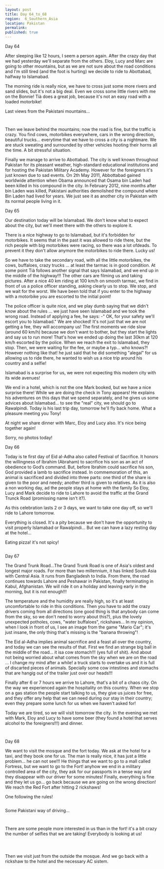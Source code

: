 ```yaml
---
layout: post
title: Day 64_to_68
region:  6_Southern_Asia
location: Pakistan
permalink: 
published: true
---
```


Day 64

After sleeping like 12 hours, I seem a person again. After the crazy day that we had yesterday we'll separate from the others. Eloy, Lucy and Marc are going to other mountains, but as we are not sure about the road conditions and I'm still tired (and the foot is hurting) we decide to ride to Abottabad, halfway to Islamabad.

The morning ride is really nice, we have to cross just some more rivers and sand slides, but it's not a big deal. Even we cross some little rivers with me on the Bonnie! Tià does a great job, because it's not an easy road with a loaded motorbike!

Last views from the Pakistani mountains...

<p><a
href="https://lh3.googleusercontent.com/6nDQLDjOjN27vbhUj3SYpXGMUJK6kkivUgWAlpzyVmkqe3qC4-2Hxq_ouMKoQlGcqTgwtnzV0i5hCr0wkUff7gQfNRRj-stk8h-5K2wq0QF-Xd1vYEbZ5aztFWjU_fubgVvOGWHrbHnhmvTDpGD109K0-qNtpBNXfd2dLZuW3HCBBvDx0Oy3-LunFhdgvA7y7DZUEJkPOcQiVVmJexSh3qoBMoh_HQBkuK9quf_wR_IxXTT80NfK8LGpoe66ylwtNJ_iacVBSb-EKWDzlpF9QbbQeaxrUhEW5GSSRsTQjqX442XyLB2XjpSA-QNdEwBnBfd78zGjAHiX6xS6DCeeOFCsFJoT3oZC5FRW57WVpUJDq4ubu3riDUrV78vEL_86lY1sDkuI83QUoQHXGOf-eAqQtg6SBIMJhU7SPI8i3AD3W7ZvBBXcDJsgaiydYt25orYkA4Rx0r11f8V79DTgPbm8gy8D6YH8T9S7A1NlDv44MiVGZndBPnVvC5LzsJWgt7VulXlF-tEKJR7WgH14NkD16e1kLzRwzQx3d_LF9fnP2e78mfYKRNddLsXBpQqTIqcQIeMkI3R2TtOwZwAW9SwA8RCjtDZdknfAMlIgYYtwanjjF4S8YVHhWdc7kkX3ijKkEvp6Sy8ETjP5RI9Ld8gfyNIfudlBdGoCFK5aoitAmgrtYPcKekL-tg=w1044-h783-no"><img 
src="https://lh3.googleusercontent.com/6nDQLDjOjN27vbhUj3SYpXGMUJK6kkivUgWAlpzyVmkqe3qC4-2Hxq_ouMKoQlGcqTgwtnzV0i5hCr0wkUff7gQfNRRj-stk8h-5K2wq0QF-Xd1vYEbZ5aztFWjU_fubgVvOGWHrbHnhmvTDpGD109K0-qNtpBNXfd2dLZuW3HCBBvDx0Oy3-LunFhdgvA7y7DZUEJkPOcQiVVmJexSh3qoBMoh_HQBkuK9quf_wR_IxXTT80NfK8LGpoe66ylwtNJ_iacVBSb-EKWDzlpF9QbbQeaxrUhEW5GSSRsTQjqX442XyLB2XjpSA-QNdEwBnBfd78zGjAHiX6xS6DCeeOFCsFJoT3oZC5FRW57WVpUJDq4ubu3riDUrV78vEL_86lY1sDkuI83QUoQHXGOf-eAqQtg6SBIMJhU7SPI8i3AD3W7ZvBBXcDJsgaiydYt25orYkA4Rx0r11f8V79DTgPbm8gy8D6YH8T9S7A1NlDv44MiVGZndBPnVvC5LzsJWgt7VulXlF-tEKJR7WgH14NkD16e1kLzRwzQx3d_LF9fnP2e78mfYKRNddLsXBpQqTIqcQIeMkI3R2TtOwZwAW9SwA8RCjtDZdknfAMlIgYYtwanjjF4S8YVHhWdc7kkX3ijKkEvp6Sy8ETjP5RI9Ld8gfyNIfudlBdGoCFK5aoitAmgrtYPcKekL-tg=w1044-h783-no" class="oversize" alt=""></a></p>

<p><a
href="https://lh3.googleusercontent.com/b15cYrTQ4Xm0FgOPOQZr4fNOUqSiQpd752_3kVy2s485A6_OIA93oGtIqQjose5ZiDS2mTFO3aA4IrtgMi6EOwMqL8w47W--7zI6jYKo4xmrNokM9OY4AjtMZ96OVai0C-nrDP8Fy83zyujZy_QgdIeMuPoswLq03XrXY_qrznc8JVM6gkgagdmEONpXigjD47kCjWnvCG-kEJA4a9BN4qJJP4GMJlAT4TddPU45UITRuaIf3TNqjjTW4-SxC9qv_vw8Kda25pBNeZoO9Grvpr7X_VeZA8UOogJ41uwWaKWfQqPxB4KtLzgJJ139yWvjv_bBYowCwlIxVKpGfPGshMzSzLWL9lM-0C7HIdz_rIJN4f2auiXf_nUpiJ_0hUbAGQuRUXo7Y7yoYqwBRHLn1nGJQK3gOuSnEgwrPdlHi7pw4KHAdQt5ioM3bdLXPSioXxqD4ENaWgIsk1e33MBLV2n0TIySGo1q_F1Vkj0K1D1HbH8fwc5cwnTUIjkZLFDT2rDXZT7BMQBxL_aXf4iN8_xDhKS7cZgbP2wROO7sAAN5aqg0EtTDKGJjx0m3uJ7PlQSe2MrjfCyHvjO6ZrzGSEciYFbGCDdW0pMUqANZTjbyaXVL0lVp6Re33rla1Ir_io5N0sMZYBWc5HDtW9N8BBBTbeSY6_aNEEIxikdW-jArBkejbWaMk6UyCA=w835-h626-no"><img 
src="https://lh3.googleusercontent.com/b15cYrTQ4Xm0FgOPOQZr4fNOUqSiQpd752_3kVy2s485A6_OIA93oGtIqQjose5ZiDS2mTFO3aA4IrtgMi6EOwMqL8w47W--7zI6jYKo4xmrNokM9OY4AjtMZ96OVai0C-nrDP8Fy83zyujZy_QgdIeMuPoswLq03XrXY_qrznc8JVM6gkgagdmEONpXigjD47kCjWnvCG-kEJA4a9BN4qJJP4GMJlAT4TddPU45UITRuaIf3TNqjjTW4-SxC9qv_vw8Kda25pBNeZoO9Grvpr7X_VeZA8UOogJ41uwWaKWfQqPxB4KtLzgJJ139yWvjv_bBYowCwlIxVKpGfPGshMzSzLWL9lM-0C7HIdz_rIJN4f2auiXf_nUpiJ_0hUbAGQuRUXo7Y7yoYqwBRHLn1nGJQK3gOuSnEgwrPdlHi7pw4KHAdQt5ioM3bdLXPSioXxqD4ENaWgIsk1e33MBLV2n0TIySGo1q_F1Vkj0K1D1HbH8fwc5cwnTUIjkZLFDT2rDXZT7BMQBxL_aXf4iN8_xDhKS7cZgbP2wROO7sAAN5aqg0EtTDKGJjx0m3uJ7PlQSe2MrjfCyHvjO6ZrzGSEciYFbGCDdW0pMUqANZTjbyaXVL0lVp6Re33rla1Ir_io5N0sMZYBWc5HDtW9N8BBBTbeSY6_aNEEIxikdW-jArBkejbWaMk6UyCA=w835-h626-no" class="oversize" alt=""></a></p>

Then we leave behind the mountains; now the road is fine, but the traffic is crazy. You find cows, motorbikes everywhere, cars in the wrong direction, beautiful trucks... everytime that we have to cross a city is a nightmare. We are stuck sweating and surrounded by other vehicles hooting their horns all the time. A bit stressful situation.

Finally we manage to arrive to Abottabad. The city is well known throughout Pakistan for its pleasant weather, high-standard educational institutions and for hosting the Pakistan Military Academy. However for the foreigners it's just known due to sad events. On 2th May 2011, Abbottabad gained worldwide attention when Obama announced that Osama bin Laden had been killed in his compound in the city. In February 2012, nine months after bin Laden was killed, Pakistani authorities demolished the compound where Bin Laden had lived for years. We just see it as another city in Pakistan with its normal people living in it.

Day 65

Our destination today will be Islamabad. We don't know what to expect about the city, but we'll meet there with the others to explore it.

There is a nice highway to go to Islamabad, but it's forbidden for motorbikes. It seems that in the past it was allowed to ride there, but the rich people with big motorbikes were racing, so there was a lot ofdeads. To prevent it they don't allow anymore the motorbikes to ride there. Lucky us!

So we have to take the secondary road, with all the little motorbikes, the cows, buffaloes, crazy trucks ... at least the tarmac is in good condition. At some point Tià follows another signal that says Islamabad, and we end up in the middle of the highway!!! The other cars are filming us and taking pictures. After a nice 40 km riding at 100 km/h on smooth tarmac, we find in front of us a police officer standing, asking clearly us to stop. We stop, and we wait for the worst. We have been told that if you enter to the highway with a motorbike you are escorted to the initial point!

The police officer is quite nice, and we play dumb saying that we didn't know about the rules ... we just have seen Islamabad and we took the wrong road. Instead of applying a fee, he says: -" OK, for your safety we'll escort you to Islamabad." We are shocked! It's not just that we are not getting a fee, they will accompany us! The first moments we ride slow (around 60 km/h) because we don't want to bother, but they start the lights and say us to run more! That's how we ended up doing the last 30km at 120 km/h escorted by the police. When we reach the exit to Islamabad, they stop. Then, we were waiting for the fee, or maybe a typ... who knows?! However nothing like that! he just said that he did something "alegal" for us allowing us to ride there, he wanted to wish us a nice trip around his country and a selfie!

Islamabad is a surprise for us, we were not expecting this modern city with its wide avenues!

We end in a hotel, which is not the one Mark booked, but we have a nice surprise there! While we are doing the check in Tony appears! He explains his adventures on this days that we spend separately, and he gives us some advices about Islamabad... to see the "real" city, we should go to Rawalpindi. Today is his last trip day, tomorrow he'll fly back home. What a pleasure meeting you Tony!

At night we share dinner with Marc, Eloy and Lucy also. It's nice being together again!

Sorry, no photos today!

Day 66

Today is te first day of Eid al-Adha also called Festival of Sacrifice. It honors the willingness of Ibrahim (Abraham) to sacrifice his son as an act of obedience to God’s command. But, before Ibrahim could sacrifice his son, God provided a lamb to sacrifice instead. In commemoration of this, an animal is sacrificed and divided into three parts: one third of the share is given to the poor and needy; another third is given to relatives. As it is also a non working day, ad the people stays at home with the family So Eloy, Lucy and Mark decide to ride to Lahore to avoid the traffic at the Grand Trunck Road (promissing name isn't it?). 

As this celebration lasts 2 or 3 days, we want to take one day off, so we'll ride to Lahore tomorrow. 

Everything is closed. It's a pity because we don't have the opportunity to visit properly Islamabad or Rawalpindi... But we can have a lazy resting day at the hotel...

Eating pizza! it's not spicy!

<p><a
href="https://lh3.googleusercontent.com/QMVTkINiCKh0S4wd5KsAekl7a1gQaEt_9KojdDkOOZQsY3q9ExHtSapzvkPqwADk58H4dgTLYjf_4LAAG_vUvWY4KnXm0pXmY3BuGQ8ssPBVl92W2-na9v1DmETfcrwiZrCXJNJKTV6kDDnmrD8bQy-x90PzgiRWuxmH4hAfFLkbipPDtIOYWtzahr7FaGqVt2OlSefA705RlXfKOVLwS5Za4dWaGL4rLgouodHIQEZOq-pGC1DklmUay5To2kQ5YFbAZOQxV5nuVFsV0Ln1_nrIe7t9s5Cl2kiME4gCLA-MJCMKXtxcNhez7S3HSsz9AqlNPNDp8ep8Q7dFO-MTkSq7ABGBF63BN_3wCL5R3rOlzHgQnxfrhUD7Om2-hULnpSZB1hMscoiOpYRTVEvHnIFZI1tzGfFirwOM3L6b4eVBNBgxR6cgxeUJzP7P3JdOxQmtonLXp0NKVvE-fQI0cIpnKRkax0CEPJehZoDJTz3g7RxmPkADYnqi0l7AzSzXsk2mN8bxEFzyLDDBe-WgjRyh5UO_rYehwIfQ_VQ0PxCbkFn9-_z91Z2Z563tSE7acAHpFyE4husMjARQw3fzp7jI6WqFnEbkvGJEW2dF1vOimCtnQqG-o00bCQv5cSvOKR-bQc2b7o0OH6L7M8MBEthZT8Mp7bPtCLjP7op2C4HUKrsa0Tx3ubAVYw=w835-h626-no"><img 
src="https://lh3.googleusercontent.com/QMVTkINiCKh0S4wd5KsAekl7a1gQaEt_9KojdDkOOZQsY3q9ExHtSapzvkPqwADk58H4dgTLYjf_4LAAG_vUvWY4KnXm0pXmY3BuGQ8ssPBVl92W2-na9v1DmETfcrwiZrCXJNJKTV6kDDnmrD8bQy-x90PzgiRWuxmH4hAfFLkbipPDtIOYWtzahr7FaGqVt2OlSefA705RlXfKOVLwS5Za4dWaGL4rLgouodHIQEZOq-pGC1DklmUay5To2kQ5YFbAZOQxV5nuVFsV0Ln1_nrIe7t9s5Cl2kiME4gCLA-MJCMKXtxcNhez7S3HSsz9AqlNPNDp8ep8Q7dFO-MTkSq7ABGBF63BN_3wCL5R3rOlzHgQnxfrhUD7Om2-hULnpSZB1hMscoiOpYRTVEvHnIFZI1tzGfFirwOM3L6b4eVBNBgxR6cgxeUJzP7P3JdOxQmtonLXp0NKVvE-fQI0cIpnKRkax0CEPJehZoDJTz3g7RxmPkADYnqi0l7AzSzXsk2mN8bxEFzyLDDBe-WgjRyh5UO_rYehwIfQ_VQ0PxCbkFn9-_z91Z2Z563tSE7acAHpFyE4husMjARQw3fzp7jI6WqFnEbkvGJEW2dF1vOimCtnQqG-o00bCQv5cSvOKR-bQc2b7o0OH6L7M8MBEthZT8Mp7bPtCLjP7op2C4HUKrsa0Tx3ubAVYw=w835-h626-no" class="oversize" alt=""></a></p>

Day 67

The Grand Trunk Road...The Grand Trunk Road is one of Asia's oldest and longest major roads. For more than two millennium, it has linked South Asia with Central Asia. It runs from Bangladesh to India. From there, the road continues towards Lahore and Peshawar in Pakistan, finally terminating in Kabul, Afghanistan. We will ride it on a holiday and leaving early in the morning, but it is not enough!!!

The temperature and the humidity are really high, so it's at least uncomfortable to ride in this conditions. Then you have to add the crazy drivers coming from all directions (one good thing is that anybody can come from the sky, so we don't need to worry about this?), plus the lovely unexpected potholes, cows, "water buffaloes", rickshaws... In my opinion, when I look in front of us, I see an image from the game "Mario Car"; it's just insane, the only thing that's missing is the "banana throwing"!

The Eid al-Adha implies animal sacrrifice and a feast all over the country, and today we can see the results of that. First we find an strange big ball in the middle of the road... it isa cow stomach!!! (yes full of shit). And about not being worried about what comes from the sky when we are on the road ... I change my mind after a while! a truck starts to overtake us and it is full of discarted pieces of animals. Specially some cow intestines and stomachs that are hangig out of the trailer just over our heads!!!

Finally after 6 or 7 hours we arrive to Lahore, that's a bit of a chaos city. On the way we experienced again the hospitality on this country. When we stop on a gas station the people start talking to us, they give us juices for free, and they offer any help that we can need during our stay in their country; even they prepare some lunch for us when we haven't asked for!

Today we are tired, so we will visit tomorrow the city. In the evening we met with Mark, Eloy and Lucy to have some beer (they found a hotel that serves alcohol to the foreigners!!!) and dinner.

<p><a
href="https://lh3.googleusercontent.com/n0SRx2Oq1o4TLpQBFHupB32EWHoXJasnMWIcfKe_zKn3PyTPeo0ntYgMmZueAxJqQuqfj1pRsL4ScaVITaLI2Ghs6dF9f5ScCZTiICw2kn89n8cTGad4Ul5q56LqelirWuJaNLf8FVJwzOFvLGdZhI_Tv7w6Ta7YKsfBzlMsQTGXN-ZmspV5KHJu78vHX4lgXnDdOZCx0iolDfq3OqZNF2ncWS6yvubf_RDoEzb7LOml5Z7ykqRnnx5OaytgnqTP-lDHCTZ-6DqiZjrGHngOsL3cTqddQguaC3xY36LhYqi3U0aEswbavAtkKxrSAsh2Dab3sETHFAkR0IHLu80Ot9yUw_ylLI_ebtPdCpqcKmQpid3F_rYr4Jm6T5YEjdEUprEBini58mqwuYQl8QEiBa1NCOcUuuV9yGO_aRHm3CuqTsLpR0D9UVaO9K0X5hTmQfn3Nl7Gns9wxwCMXxaDrLW0c3660fTyBnoFkZQTr9I5-1QfGM1TTd6mA32FX6C8C2b1MqG-GXJOZonmFbM25K-ofqbzoB3Xyum8T3Ppuf8XoWBAPoqmb9WjcctcS1KTr6FKHIGljsqffKgyehJqKC5hnx3DW76vWzmB5y_2z5FYj627ykzyPdLcsrQxF_7WKdr7dglbaSYC3X1HYid4Gb-H8d-9SP-bLHHjPaCiqvPrqGcpCzFSGF7dsg=w588-h783-no"><img 
src="https://lh3.googleusercontent.com/n0SRx2Oq1o4TLpQBFHupB32EWHoXJasnMWIcfKe_zKn3PyTPeo0ntYgMmZueAxJqQuqfj1pRsL4ScaVITaLI2Ghs6dF9f5ScCZTiICw2kn89n8cTGad4Ul5q56LqelirWuJaNLf8FVJwzOFvLGdZhI_Tv7w6Ta7YKsfBzlMsQTGXN-ZmspV5KHJu78vHX4lgXnDdOZCx0iolDfq3OqZNF2ncWS6yvubf_RDoEzb7LOml5Z7ykqRnnx5OaytgnqTP-lDHCTZ-6DqiZjrGHngOsL3cTqddQguaC3xY36LhYqi3U0aEswbavAtkKxrSAsh2Dab3sETHFAkR0IHLu80Ot9yUw_ylLI_ebtPdCpqcKmQpid3F_rYr4Jm6T5YEjdEUprEBini58mqwuYQl8QEiBa1NCOcUuuV9yGO_aRHm3CuqTsLpR0D9UVaO9K0X5hTmQfn3Nl7Gns9wxwCMXxaDrLW0c3660fTyBnoFkZQTr9I5-1QfGM1TTd6mA32FX6C8C2b1MqG-GXJOZonmFbM25K-ofqbzoB3Xyum8T3Ppuf8XoWBAPoqmb9WjcctcS1KTr6FKHIGljsqffKgyehJqKC5hnx3DW76vWzmB5y_2z5FYj627ykzyPdLcsrQxF_7WKdr7dglbaSYC3X1HYid4Gb-H8d-9SP-bLHHjPaCiqvPrqGcpCzFSGF7dsg=w588-h783-no" class="oversize" alt=""></a></p>


<p><a
href="https://lh3.googleusercontent.com/n4j6eZtXpPxtf5ZHjtwpCNqY6EZrm_D94iTiXNbULZaSYVWkcv6spolDrcawrgZDRBU6JQtoZFK2V39Il9N6vCik9SvygoK_HWShLxe20qLqqualyUOVnoh7aV6JpCXzuDBA57xw0cg0ROGHpWdd5YFWm42vPc0g18zc-7kiL6TNEMhUmHMVCL0AolrOm9iwJt7uOtepFoprMtXD91rpSSoOI_FBPxqOYDgLqNtO3GE0Jl5wz-GGP2iuWR6_OLOocS_RJUv-C0BvbFQiaHULz8zCxT_VPUQkdgxky5Hu12WcKmt38RbhrQo_IljqVSjTUKNRkwttCy48ilJu7cWMdhuPG-Va99gpatGYL3AhNM7sX9yGTHDZuCCnIdUfpt-f65uXWNMvlFdTRBVBbcPTRVwD12mf_DWOgfUGAyAezjeBY2_4NEdatUJZItsChivlcqbmrwAbGDQCVzkMhI_qjnAkhYHXA_3TAGcSnud5M_ulc2NPHb0NeqXuvHBx3qYEs6ZVWV43Rha98jgHDfVL2Wu99Sjs4pNaFcDEJajFptAyJqYhAQTutEf_Ott29hmP1ScvUcLr7vnlaB8j_0x3zQjoRLRg9mMeRKyaXfyXCWr8N2X33lfpI7M0o4X_UlgRuaJn1JhL-h4x4JUOhrFs32GKIUXggExonAvGJDVk923v9Ag2QWy7m9jdRw=w588-h783-no"><img 
src="https://lh3.googleusercontent.com/n4j6eZtXpPxtf5ZHjtwpCNqY6EZrm_D94iTiXNbULZaSYVWkcv6spolDrcawrgZDRBU6JQtoZFK2V39Il9N6vCik9SvygoK_HWShLxe20qLqqualyUOVnoh7aV6JpCXzuDBA57xw0cg0ROGHpWdd5YFWm42vPc0g18zc-7kiL6TNEMhUmHMVCL0AolrOm9iwJt7uOtepFoprMtXD91rpSSoOI_FBPxqOYDgLqNtO3GE0Jl5wz-GGP2iuWR6_OLOocS_RJUv-C0BvbFQiaHULz8zCxT_VPUQkdgxky5Hu12WcKmt38RbhrQo_IljqVSjTUKNRkwttCy48ilJu7cWMdhuPG-Va99gpatGYL3AhNM7sX9yGTHDZuCCnIdUfpt-f65uXWNMvlFdTRBVBbcPTRVwD12mf_DWOgfUGAyAezjeBY2_4NEdatUJZItsChivlcqbmrwAbGDQCVzkMhI_qjnAkhYHXA_3TAGcSnud5M_ulc2NPHb0NeqXuvHBx3qYEs6ZVWV43Rha98jgHDfVL2Wu99Sjs4pNaFcDEJajFptAyJqYhAQTutEf_Ott29hmP1ScvUcLr7vnlaB8j_0x3zQjoRLRg9mMeRKyaXfyXCWr8N2X33lfpI7M0o4X_UlgRuaJn1JhL-h4x4JUOhrFs32GKIUXggExonAvGJDVk923v9Ag2QWy7m9jdRw=w588-h783-no" class="oversize" alt=""></a></p>

Day 68

We want to visit the mosque and the fort today. We ask at the hotel for a taxi, and they book one for us. The man is really nice, it has just a little problem... he can not see!!! He things that we want to go to a mall called Fortress, but we want to go to the Fort! anyhow we end in a military controlled area of the city, they ask for our passports in a tense way and they disappear with our driver for some minutes! Finally, everything is fine and they let us go... go back because we are going on the wrong direction! We reach the Red Fort after hitting 2 rickshaws!

One following the rules!

<p><a
href="https://lh3.googleusercontent.com/Blc8tej2d-3yO0e2nZYtYUGQzxaXaHSuN9M_soQOt0fk6bsxNla52wcD8osbA14s9sX_JQc_5RiddZfwKYolHNd_koNEGb0EZ9mUn-ts8lRLdmOmVCPokKTzC2EDYSZtKSmw-w8XC5bT1IEzodCQmBSEFj4ViVsX9RZPmZjdJ9djQzt3lz69scVffX-CzX8ilRl7kzt_RtQ1Xl7sODfUR5l_jOEAqeNygKz8bxs1Esp76S-KwtQTbyAA5R_Y8WdiVsIINTolkw6fCxo9GjtdZ_ZdD_iAPyAv_h8xwssnYLoHZJjIhkNwgIPkqktV8er-UMffJhEHgPtd2i5QTkR3cdxGt7022mSkJdqtRzq-2YnsKf8ZeoLYBEEiSGH54xD0WmrRISdedUWlp8BK5C1oyPecv5tQVkPxEIFh_LzQh5aEmczKMR2AxaaTdtds6b21x78CqS2cIBmX8LRZXlMKAQczlUZ0-2fUryBg3vIOfxE4h0E3G1Nv4iadqwSCuU7ssXQgS0dvVTxYkjflAITlRT7RKMnAqlxZbaBL-NvpUNb60gy9hMfXaXE4PIYkR-YhT-HhGVvJ4qYeilnWu1TY0YyBCyuxtpYFfjNdpe_PY1rz8ne24k4yqWdfAb16IPlrLf_Z-7XyMuhZZ_S9z9Do0XVfWUOpDQ9pZRT56CQ98p_UvunxzfMK5WkJ-w=w1044-h783-no"><img 
src="https://lh3.googleusercontent.com/Blc8tej2d-3yO0e2nZYtYUGQzxaXaHSuN9M_soQOt0fk6bsxNla52wcD8osbA14s9sX_JQc_5RiddZfwKYolHNd_koNEGb0EZ9mUn-ts8lRLdmOmVCPokKTzC2EDYSZtKSmw-w8XC5bT1IEzodCQmBSEFj4ViVsX9RZPmZjdJ9djQzt3lz69scVffX-CzX8ilRl7kzt_RtQ1Xl7sODfUR5l_jOEAqeNygKz8bxs1Esp76S-KwtQTbyAA5R_Y8WdiVsIINTolkw6fCxo9GjtdZ_ZdD_iAPyAv_h8xwssnYLoHZJjIhkNwgIPkqktV8er-UMffJhEHgPtd2i5QTkR3cdxGt7022mSkJdqtRzq-2YnsKf8ZeoLYBEEiSGH54xD0WmrRISdedUWlp8BK5C1oyPecv5tQVkPxEIFh_LzQh5aEmczKMR2AxaaTdtds6b21x78CqS2cIBmX8LRZXlMKAQczlUZ0-2fUryBg3vIOfxE4h0E3G1Nv4iadqwSCuU7ssXQgS0dvVTxYkjflAITlRT7RKMnAqlxZbaBL-NvpUNb60gy9hMfXaXE4PIYkR-YhT-HhGVvJ4qYeilnWu1TY0YyBCyuxtpYFfjNdpe_PY1rz8ne24k4yqWdfAb16IPlrLf_Z-7XyMuhZZ_S9z9Do0XVfWUOpDQ9pZRT56CQ98p_UvunxzfMK5WkJ-w=w1044-h783-no" class="oversize" alt=""></a></p>

Some Pakistani way of driving...

<p><a
href="https://lh3.googleusercontent.com/52dqg4zu6HNt7SSufYTJwijmy-1eKbeAYvb7WLtTBqS5VLi-7tsLcxWHgKdib5s2c1d-dcgunVGYZZN7rcTN_jUU8-Sg9s9S3OG_ZwJuguyZXGsoRwZP4WPYhQTFg3muG2ioDIQu5jwIi5t7K7f-gIroMGuSYqlE96CqLkjl-8JXzMnmcLu4LWFtPMnspX_gjZ1-T2jNw5AWg6C1JgDFpCCNqQtkwC2wHxGXsWcLYh7HqpXSRzCdGcbm4mJsLqNgeqNlg8Ah2_jivcVNoSTX7mc9RcL1xKvAS84UNOc5HLDTOXJgr3XnLieHM1FCVB54CuoWg9qRbAEnlXLZaACSLpfBee-etrgPphw4MwP3G8MHnbkSeD8YNiwgW4jtXq2uFZEmVkw4rvRxZeL7lGfIYQ3BKLginjXMw61ZSGDuPm716ptGC0rJmJ5XxBsdXGsFxApnhN_oRC1jh7BcdBCH68c5USgRbOm9f5VNhz3l3-Xm7rcdTjah3gZLrSbM_EMsxhE7vFTubktYVisPTm4wQ216_QnixPYllmCjehJt_oMiKNUBH3NMKNZjw3RX6KfbYQqnPCfQ9b478mXbshW4N0EoMnfZDcXlBuDT1yUkWBjmVD7_HzPUyibM8eMnvfs-7c3TGQu87pERo6QiA0-dDJUrQUtWF9J_wdUnxyHapFRWjC7lZdLUbstO2w=w1044-h783-no"><img 
src="https://lh3.googleusercontent.com/52dqg4zu6HNt7SSufYTJwijmy-1eKbeAYvb7WLtTBqS5VLi-7tsLcxWHgKdib5s2c1d-dcgunVGYZZN7rcTN_jUU8-Sg9s9S3OG_ZwJuguyZXGsoRwZP4WPYhQTFg3muG2ioDIQu5jwIi5t7K7f-gIroMGuSYqlE96CqLkjl-8JXzMnmcLu4LWFtPMnspX_gjZ1-T2jNw5AWg6C1JgDFpCCNqQtkwC2wHxGXsWcLYh7HqpXSRzCdGcbm4mJsLqNgeqNlg8Ah2_jivcVNoSTX7mc9RcL1xKvAS84UNOc5HLDTOXJgr3XnLieHM1FCVB54CuoWg9qRbAEnlXLZaACSLpfBee-etrgPphw4MwP3G8MHnbkSeD8YNiwgW4jtXq2uFZEmVkw4rvRxZeL7lGfIYQ3BKLginjXMw61ZSGDuPm716ptGC0rJmJ5XxBsdXGsFxApnhN_oRC1jh7BcdBCH68c5USgRbOm9f5VNhz3l3-Xm7rcdTjah3gZLrSbM_EMsxhE7vFTubktYVisPTm4wQ216_QnixPYllmCjehJt_oMiKNUBH3NMKNZjw3RX6KfbYQqnPCfQ9b478mXbshW4N0EoMnfZDcXlBuDT1yUkWBjmVD7_HzPUyibM8eMnvfs-7c3TGQu87pERo6QiA0-dDJUrQUtWF9J_wdUnxyHapFRWjC7lZdLUbstO2w=w1044-h783-no" class="oversize" alt=""></a></p>

<p><a
href="https://lh3.googleusercontent.com/Y91xGpEjBZOllULQCLYxbY__P375ilJXWb9YBMeIY0Pj5JsMeyHSlpIWlwM2T5l7MVULpZMwQijn30VDQBaixf3ghenhZellbON33qdVRhyzJRaF4OLqDmMenR4L5Ug7Sl0pr59DkWupPidvf3ugIXJEYYQJRy8Cu0R7FnW4mpdHnRJ5187BMNBRvUBRlSD3aLRBSjMo-v0YBaCo5zCkgVRLR4hZJHKezcaCEatty7o-ndVfvtw9nUHhl5xKfpAPS6TrGB2Nfv4FHUcAKyMNrSiAgRRBiwSqtbx8oCwVL23ylIZnSk0lKFJMaU60W8TesKkjzl5V9ktP3xRw5gmnSibFGrmLmCNm2phfWznTc00yDLYQ78QbSSRhwjO0r2dunvuJWslFA_B_-9aTGKYIs5SHcey7gJE3QBlbVk-fsey_V_Zf5SsSoH5SZm6fQrbNnM9aAJRT3D0uRRBp-3vJ3lfHafEuxUaqtKLFmpMzhP6SPm4FlTk0ws_ZYt9uzY0gjgv4WYm1CAFuy9OY8UqqL0Ciqe4ABFL21sgiZfteHShchmnYL71M7x8KyAYSa8R09mjud-5vxpC8xjzXWw9yZZQv42SNHqrYHoQj63V8YbvsZjE1AkKnyJmqR8HX4Rrsflsyc-TS7GBMmUzYHI-rlqs1uwCEWBg3DGpK5AZeB8mXc0XE1j6lGbFZPg=w1044-h783-no"><img 
src="https://lh3.googleusercontent.com/Y91xGpEjBZOllULQCLYxbY__P375ilJXWb9YBMeIY0Pj5JsMeyHSlpIWlwM2T5l7MVULpZMwQijn30VDQBaixf3ghenhZellbON33qdVRhyzJRaF4OLqDmMenR4L5Ug7Sl0pr59DkWupPidvf3ugIXJEYYQJRy8Cu0R7FnW4mpdHnRJ5187BMNBRvUBRlSD3aLRBSjMo-v0YBaCo5zCkgVRLR4hZJHKezcaCEatty7o-ndVfvtw9nUHhl5xKfpAPS6TrGB2Nfv4FHUcAKyMNrSiAgRRBiwSqtbx8oCwVL23ylIZnSk0lKFJMaU60W8TesKkjzl5V9ktP3xRw5gmnSibFGrmLmCNm2phfWznTc00yDLYQ78QbSSRhwjO0r2dunvuJWslFA_B_-9aTGKYIs5SHcey7gJE3QBlbVk-fsey_V_Zf5SsSoH5SZm6fQrbNnM9aAJRT3D0uRRBp-3vJ3lfHafEuxUaqtKLFmpMzhP6SPm4FlTk0ws_ZYt9uzY0gjgv4WYm1CAFuy9OY8UqqL0Ciqe4ABFL21sgiZfteHShchmnYL71M7x8KyAYSa8R09mjud-5vxpC8xjzXWw9yZZQv42SNHqrYHoQj63V8YbvsZjE1AkKnyJmqR8HX4Rrsflsyc-TS7GBMmUzYHI-rlqs1uwCEWBg3DGpK5AZeB8mXc0XE1j6lGbFZPg=w1044-h783-no" class="oversize" alt=""></a></p>

There are some people more interested in us than in the fort! it's a bit crazy the number of selfies that we are taking! Everybody is looking at us!

 <p><a
href="https://lh3.googleusercontent.com/SGDr3h_avqUmlU2ZYzwmQWpxIU0NbIQ6X9hgAJ1XHXf81zvWpAi81UejbpEZW-XAk96m9kTCV8i9BeZIxVU9OqBEOWMVllQDYSROGTD4z7msSugpjviXhIezAO36cnlhR7J_KfJS625Para6aJbXHoawAiVPrDeWxKhOgMzhKZoTvaZ0ehqvPMcbYMfUfW77fkLhu1TIEHIkgP_tybJqbeDSJf6m-z7fMeeRec42r-7-9DA0PqKpPNpvtz0UyRTpOApoqsssgS7yOj-fifIw_REL9KjYa87iR7A323Te8rzaHeeelNYPXBB9x39VwSpTh60TqOT_4FhzsEOMMcO3stigiB6l6AGEtCHxHqqkAZwj7UQAt-r7cnsy_ZvvJ8NISZu9jY02bsXTd7rkThZie7iLcpG6aBD-6kVIB622YTrvQopmrEaLnFrBGd2jhGexMBr7zqFRnZfk3KDEjlM8zYnT-chLSJjEBw6sBpD70FbvJDOSq3_eaVZfjvwnIyboUqEEHPOt71w3WsiUSmSrz1sZ5t95jrLIOKnXvWJZcQBlRbmkcr_j7u_tUEFLyqJhR7xjIgBCNrDJTvdKwbX7gXS5OsCt_ZULNy6hKfIrMJ6Ln34X5zHtHEbFAk_xzNEE_X-4ZrCIxEwBvz8ZTAdHUc6nsK4z1ZH17z6slcXgQM9_ybhUaUlGPNM1Dg=w1044-h783-no"><img 
src="https://lh3.googleusercontent.com/SGDr3h_avqUmlU2ZYzwmQWpxIU0NbIQ6X9hgAJ1XHXf81zvWpAi81UejbpEZW-XAk96m9kTCV8i9BeZIxVU9OqBEOWMVllQDYSROGTD4z7msSugpjviXhIezAO36cnlhR7J_KfJS625Para6aJbXHoawAiVPrDeWxKhOgMzhKZoTvaZ0ehqvPMcbYMfUfW77fkLhu1TIEHIkgP_tybJqbeDSJf6m-z7fMeeRec42r-7-9DA0PqKpPNpvtz0UyRTpOApoqsssgS7yOj-fifIw_REL9KjYa87iR7A323Te8rzaHeeelNYPXBB9x39VwSpTh60TqOT_4FhzsEOMMcO3stigiB6l6AGEtCHxHqqkAZwj7UQAt-r7cnsy_ZvvJ8NISZu9jY02bsXTd7rkThZie7iLcpG6aBD-6kVIB622YTrvQopmrEaLnFrBGd2jhGexMBr7zqFRnZfk3KDEjlM8zYnT-chLSJjEBw6sBpD70FbvJDOSq3_eaVZfjvwnIyboUqEEHPOt71w3WsiUSmSrz1sZ5t95jrLIOKnXvWJZcQBlRbmkcr_j7u_tUEFLyqJhR7xjIgBCNrDJTvdKwbX7gXS5OsCt_ZULNy6hKfIrMJ6Ln34X5zHtHEbFAk_xzNEE_X-4ZrCIxEwBvz8ZTAdHUc6nsK4z1ZH17z6slcXgQM9_ybhUaUlGPNM1Dg=w1044-h783-no" class="oversize" alt=""></a></p>

<p><a
href="https://lh3.googleusercontent.com/8CYJLJ5PXDwWTPc9lhW03qFL4hxvhdrA_jTIpRBKAMv_6z3wC8oro7xKC1QMnnSNr88QWVwCzmvDqCeg5aMOEzJEbBbwL0AmDlRE3Sw87u6qOwXAUFuFMNOi2HHyYLMttUBfiKl1d2v4EypF7OyXSZpDyXNvWTgKuGtVrvIVYXQhroDOviXBJRC1K7c1mv8iDQ7VE4CT_dwAnIaUWTGhM5r0vwIZV0reQDtFZWQkGZJlX1bzS3ZOrD75zQcqRMgsM_MnrezBWcgOE5LxIJv0uwbT8HNEilC3ljyKY0aP4IjXsSwC8k3H905B0PuCp0FJEmWpwCfHAiII3dwwKOz4iX9ZcKKwVGeSLHFSOi377uaxCxyH5Go1fZiulp5YSQOTRoQ-a3_A4FyTfq6PcfkKu-RtX-E7tVtBtiOdt3nx3zA2zNlQUziEzYQPLGlKgL8viuwyolIfM8lk-TQyRW7DeJciCsclpfrF3W9xaSsL3eaPsQOrkbsGznaEgw4tOMdiHVjPQruhp3Hyga5-VSEtPIKMuzzPoUNUZfqAKlGRnpz2ybwbmVX3EMS4k-zYl4tUs9QHV5Xm3XSDjSZbTIjbgh0sGmSRNdQDdJ_S3F71VSdWwi__wnCOVyTHDSWXKfkWiAfLoTvFHGJFTwxk6hZVTXktLaTykHGn4sbLu0LDvV4ydrfruLCXz8j3ww=w835-h626-no"><img 
src="https://lh3.googleusercontent.com/8CYJLJ5PXDwWTPc9lhW03qFL4hxvhdrA_jTIpRBKAMv_6z3wC8oro7xKC1QMnnSNr88QWVwCzmvDqCeg5aMOEzJEbBbwL0AmDlRE3Sw87u6qOwXAUFuFMNOi2HHyYLMttUBfiKl1d2v4EypF7OyXSZpDyXNvWTgKuGtVrvIVYXQhroDOviXBJRC1K7c1mv8iDQ7VE4CT_dwAnIaUWTGhM5r0vwIZV0reQDtFZWQkGZJlX1bzS3ZOrD75zQcqRMgsM_MnrezBWcgOE5LxIJv0uwbT8HNEilC3ljyKY0aP4IjXsSwC8k3H905B0PuCp0FJEmWpwCfHAiII3dwwKOz4iX9ZcKKwVGeSLHFSOi377uaxCxyH5Go1fZiulp5YSQOTRoQ-a3_A4FyTfq6PcfkKu-RtX-E7tVtBtiOdt3nx3zA2zNlQUziEzYQPLGlKgL8viuwyolIfM8lk-TQyRW7DeJciCsclpfrF3W9xaSsL3eaPsQOrkbsGznaEgw4tOMdiHVjPQruhp3Hyga5-VSEtPIKMuzzPoUNUZfqAKlGRnpz2ybwbmVX3EMS4k-zYl4tUs9QHV5Xm3XSDjSZbTIjbgh0sGmSRNdQDdJ_S3F71VSdWwi__wnCOVyTHDSWXKfkWiAfLoTvFHGJFTwxk6hZVTXktLaTykHGn4sbLu0LDvV4ydrfruLCXz8j3ww=w835-h626-no" class="oversize" alt=""></a></p>

<p><a
href="https://lh3.googleusercontent.com/z7lxxvwjIHT43SJuYUQ4onTQA2-ymxymMuPXi5qVHpUm8S8sjQOKbfUZBM09cLkx4hxIvnx6S_OtNddPUWky75mUKA_I8lkANUQB4-rI1jZNF8omWELJ7--b0QjeR836eQS5_os3uQMr5LE2s5-Hb2LZeb-xolYvxgp7mMd80SclywcwdehZXJRt1Xp2P39IThSeXwbWprLG-66fNFF7cVoXHXHuQbXE6CmcX0WFKqG-bzS7cFzgQrBSu5_GWOsAxsyM35gNpotiDz3YA7eY-VAJR3PLoQLj4pgRQ1_6KB1GXZsV6bMd589Lu5PTwxMnZO5bfH4W7R4dm68VaZwQoQHa0MmX1ZZAjNIR6ZmcWk5SqMAFXgi9oKIOTg9FtKQWTbhSME7Ol0l0arNJCQZIgvFwnqQAi1YaOabgdD4kHCEuJDRTHEbRCtXgalI--lj3oZhwopMsF1z77lMRMqZj9wzsZ7NNcBQFtHIeRft-TB52Jc5B1_evrtx40m3l7h_0XrB_agoldJriNYRx_pQWiEy-sO68UTsr5Nd9YqbMcAiu-q6faOd-NC6ln09MOsxKVIdFr0Msn6Q1bRzSAJpsKngaP4uBkTODS-UoOcdqvH0B83uX_YGh9uZwV9FD0fwjbDBSo_kSB-x476MqWlBytHAZWLeDHihhHWxH0lHutsvirDssj-dVYwKT6g=w1044-h783-no"><img 
src="https://lh3.googleusercontent.com/z7lxxvwjIHT43SJuYUQ4onTQA2-ymxymMuPXi5qVHpUm8S8sjQOKbfUZBM09cLkx4hxIvnx6S_OtNddPUWky75mUKA_I8lkANUQB4-rI1jZNF8omWELJ7--b0QjeR836eQS5_os3uQMr5LE2s5-Hb2LZeb-xolYvxgp7mMd80SclywcwdehZXJRt1Xp2P39IThSeXwbWprLG-66fNFF7cVoXHXHuQbXE6CmcX0WFKqG-bzS7cFzgQrBSu5_GWOsAxsyM35gNpotiDz3YA7eY-VAJR3PLoQLj4pgRQ1_6KB1GXZsV6bMd589Lu5PTwxMnZO5bfH4W7R4dm68VaZwQoQHa0MmX1ZZAjNIR6ZmcWk5SqMAFXgi9oKIOTg9FtKQWTbhSME7Ol0l0arNJCQZIgvFwnqQAi1YaOabgdD4kHCEuJDRTHEbRCtXgalI--lj3oZhwopMsF1z77lMRMqZj9wzsZ7NNcBQFtHIeRft-TB52Jc5B1_evrtx40m3l7h_0XrB_agoldJriNYRx_pQWiEy-sO68UTsr5Nd9YqbMcAiu-q6faOd-NC6ln09MOsxKVIdFr0Msn6Q1bRzSAJpsKngaP4uBkTODS-UoOcdqvH0B83uX_YGh9uZwV9FD0fwjbDBSo_kSB-x476MqWlBytHAZWLeDHihhHWxH0lHutsvirDssj-dVYwKT6g=w1044-h783-no" class="oversize" alt=""></a></p>

Then we visit just from the outside the mosque. And we go back with a rickshaw to the hotel and the necessary AC sistem.

<p><a
href="https://lh3.googleusercontent.com/Be9tTH6V4ib-0MZVImUl5FAdQVjA9GZbER_BK-TnLLdgpoZstICqSNmgVE3UCkumrdHIiIVH117Bo_BU3S_p9za5qXVrW_jgP8eYLZmHvEplC4xWUCC887bHE2GoEAVplYq7smRuMd9PNB5VHmvecRfszRC1Pyo3hluMetjX2hcVQw0KfMIFUVVodOFwt23RFraWae0Y572i9TvlBtZggy_q2X0PKJEK8AD8NABxVwMyq8wyCSM8TjNfVc47eiHbE7gOPNvXhTD19MBA-1x4HrNo8ItsaOcOOfshqVk6A9-mmxzMLoYCX-jOlIC30fsdKuX0BNa8oRdU4pAMZk3pAhuRxDR7QLv_gvTlHQuoqMPgPQq1-45LKq7t_Tjb4fLVFsCUm_vNG3oAgfLRJdkK-uKDlpUsJQFcq5DPQjqCM0jZA_rklZMt81TxakmlTnOH7CgDP9EexEGxWbjlICL8RTqalnlysk13KniEglDppK_1nBFDflIVtHIQYdpvr-Da0otVxPBDS1Oh1MjqUdaVPnryR_y6pT1qkr40zu-0DB5riqAIjU82n0CXyiP-BMmxx08cZP2XMp11WX68IQRv1kawVU-Ewum0O7jA3Jka5CIYzPZ2jHJ_H_G6w6lzJCP2lZYJOvVnNeDAxXm2w5vQEzGocn7rA_q-hXFpav3ydluj6QTUPt6cGjfEBA=w835-h626-no"><img 
src="https://lh3.googleusercontent.com/Be9tTH6V4ib-0MZVImUl5FAdQVjA9GZbER_BK-TnLLdgpoZstICqSNmgVE3UCkumrdHIiIVH117Bo_BU3S_p9za5qXVrW_jgP8eYLZmHvEplC4xWUCC887bHE2GoEAVplYq7smRuMd9PNB5VHmvecRfszRC1Pyo3hluMetjX2hcVQw0KfMIFUVVodOFwt23RFraWae0Y572i9TvlBtZggy_q2X0PKJEK8AD8NABxVwMyq8wyCSM8TjNfVc47eiHbE7gOPNvXhTD19MBA-1x4HrNo8ItsaOcOOfshqVk6A9-mmxzMLoYCX-jOlIC30fsdKuX0BNa8oRdU4pAMZk3pAhuRxDR7QLv_gvTlHQuoqMPgPQq1-45LKq7t_Tjb4fLVFsCUm_vNG3oAgfLRJdkK-uKDlpUsJQFcq5DPQjqCM0jZA_rklZMt81TxakmlTnOH7CgDP9EexEGxWbjlICL8RTqalnlysk13KniEglDppK_1nBFDflIVtHIQYdpvr-Da0otVxPBDS1Oh1MjqUdaVPnryR_y6pT1qkr40zu-0DB5riqAIjU82n0CXyiP-BMmxx08cZP2XMp11WX68IQRv1kawVU-Ewum0O7jA3Jka5CIYzPZ2jHJ_H_G6w6lzJCP2lZYJOvVnNeDAxXm2w5vQEzGocn7rA_q-hXFpav3ydluj6QTUPt6cGjfEBA=w835-h626-no" class="oversize" alt=""></a></p>

<p><a
href="https://lh3.googleusercontent.com/iC-bOPvHc9-VN63NjduWGwt7mTvQjyCR0yUUp0qmEw72T3Vds7Hu9mbofm-pJU8wPwx7HdpCtVSsuQEEWPmfkQuXr13LKk8ukaANC8QIuUe-XRzQExBA8y22ZEELEY8dgpBvryQtPEVMxZIqpUqFYCYVTP1-BWfg3VTxEiKF6Qx8ALL4DfeOrax5iOSf0wyih8f-dyve7uprYX-mGB7jnnps_vPZxBLiRNw1EoDHBKUbogIAHVdv6rJJ-Ns1utzlYlTEFGt7R_GgBWWQXskSPFa5quNYwThH_C4sKotvko0u1oo31KgEnWkOcSOFypZ32MJbzu5uutCJsmfNzpl1zuY35DnwBmjIPoZnmPLeprGHuIIk2wTuOoODJHMLn81exVZHT7DnQDPiNGeSsjCdM2AgNYRMlZeoOx9U2wLz0PYCbHvrW39gilbmEngXL-roubHGDhUyd-C5TCdtGdN_u5rBAfovYNvpiqh6WMBhUshdARgWWNZy0sRtjAc94RnpariAeeawsU5oQRJHM-xWydna12cRecVqHS0_FNeEYy3W3sNcaAF8CNt45frNj3xnopUQt1HDogT6Eb0E-tokybe_ra2Pz4HPMUfF6ffdvKui5avM3U3i1aVygARXV1kwAp1Of_YvHW5gQcJYw9PRTG8wp6ad5mUUhLOkKj-0xtBm0kzPPxZZIHIOIw=w1044-h783-no"><img 
src="https://lh3.googleusercontent.com/iC-bOPvHc9-VN63NjduWGwt7mTvQjyCR0yUUp0qmEw72T3Vds7Hu9mbofm-pJU8wPwx7HdpCtVSsuQEEWPmfkQuXr13LKk8ukaANC8QIuUe-XRzQExBA8y22ZEELEY8dgpBvryQtPEVMxZIqpUqFYCYVTP1-BWfg3VTxEiKF6Qx8ALL4DfeOrax5iOSf0wyih8f-dyve7uprYX-mGB7jnnps_vPZxBLiRNw1EoDHBKUbogIAHVdv6rJJ-Ns1utzlYlTEFGt7R_GgBWWQXskSPFa5quNYwThH_C4sKotvko0u1oo31KgEnWkOcSOFypZ32MJbzu5uutCJsmfNzpl1zuY35DnwBmjIPoZnmPLeprGHuIIk2wTuOoODJHMLn81exVZHT7DnQDPiNGeSsjCdM2AgNYRMlZeoOx9U2wLz0PYCbHvrW39gilbmEngXL-roubHGDhUyd-C5TCdtGdN_u5rBAfovYNvpiqh6WMBhUshdARgWWNZy0sRtjAc94RnpariAeeawsU5oQRJHM-xWydna12cRecVqHS0_FNeEYy3W3sNcaAF8CNt45frNj3xnopUQt1HDogT6Eb0E-tokybe_ra2Pz4HPMUfF6ffdvKui5avM3U3i1aVygARXV1kwAp1Of_YvHW5gQcJYw9PRTG8wp6ad5mUUhLOkKj-0xtBm0kzPPxZZIHIOIw=w1044-h783-no" class="oversize" alt=""></a></p>